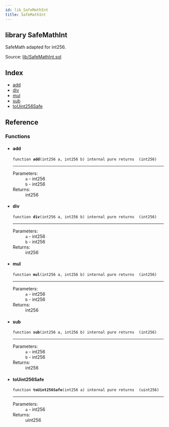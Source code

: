 ```yaml
---
id: lib_SafeMathInt
title: SafeMathInt
---
```


<div class="contract-doc"><div class="contract"><h2 class="contract-header"><span class="contract-kind">library</span> SafeMathInt</h2><p class="description">SafeMath adapted for int256.</p><div class="source">Source: <a href="git+https://github.com/frgprotocol/uFragments/blob/v0.0.1/contracts/lib/SafeMathInt.sol" target="_blank">lib/SafeMathInt.sol</a></div></div><div class="index"><h2>Index</h2><ul><li><a href="lib_SafeMathInt.html#add">add</a></li><li><a href="lib_SafeMathInt.html#div">div</a></li><li><a href="lib_SafeMathInt.html#mul">mul</a></li><li><a href="lib_SafeMathInt.html#sub">sub</a></li><li><a href="lib_SafeMathInt.html#toUint256Safe">toUint256Safe</a></li></ul></div><div class="reference"><h2>Reference</h2><div class="functions"><h3>Functions</h3><ul><li><div class="item function"><span id="add" class="anchor-marker"></span><h4 class="name">add</h4><div class="body"><code class="signature">function <strong>add</strong><span>(int256 a, int256 b) </span><span>internal </span><span>pure </span><span>returns  (int256) </span></code><hr/><dl><dt><span class="label-parameters">Parameters:</span></dt><dd><div><code>a</code> - int256</div><div><code>b</code> - int256</div></dd><dt><span class="label-return">Returns:</span></dt><dd>int256</dd></dl></div></div></li><li><div class="item function"><span id="div" class="anchor-marker"></span><h4 class="name">div</h4><div class="body"><code class="signature">function <strong>div</strong><span>(int256 a, int256 b) </span><span>internal </span><span>pure </span><span>returns  (int256) </span></code><hr/><dl><dt><span class="label-parameters">Parameters:</span></dt><dd><div><code>a</code> - int256</div><div><code>b</code> - int256</div></dd><dt><span class="label-return">Returns:</span></dt><dd>int256</dd></dl></div></div></li><li><div class="item function"><span id="mul" class="anchor-marker"></span><h4 class="name">mul</h4><div class="body"><code class="signature">function <strong>mul</strong><span>(int256 a, int256 b) </span><span>internal </span><span>pure </span><span>returns  (int256) </span></code><hr/><dl><dt><span class="label-parameters">Parameters:</span></dt><dd><div><code>a</code> - int256</div><div><code>b</code> - int256</div></dd><dt><span class="label-return">Returns:</span></dt><dd>int256</dd></dl></div></div></li><li><div class="item function"><span id="sub" class="anchor-marker"></span><h4 class="name">sub</h4><div class="body"><code class="signature">function <strong>sub</strong><span>(int256 a, int256 b) </span><span>internal </span><span>pure </span><span>returns  (int256) </span></code><hr/><dl><dt><span class="label-parameters">Parameters:</span></dt><dd><div><code>a</code> - int256</div><div><code>b</code> - int256</div></dd><dt><span class="label-return">Returns:</span></dt><dd>int256</dd></dl></div></div></li><li><div class="item function"><span id="toUint256Safe" class="anchor-marker"></span><h4 class="name">toUint256Safe</h4><div class="body"><code class="signature">function <strong>toUint256Safe</strong><span>(int256 a) </span><span>internal </span><span>pure </span><span>returns  (uint256) </span></code><hr/><dl><dt><span class="label-parameters">Parameters:</span></dt><dd><div><code>a</code> - int256</div></dd><dt><span class="label-return">Returns:</span></dt><dd>uint256</dd></dl></div></div></li></ul></div></div></div>
